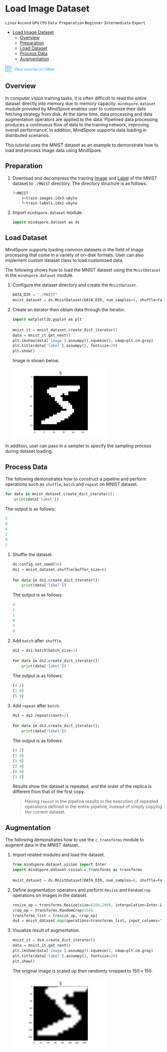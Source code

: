 # Load Image Dataset

`Linux` `Ascend` `GPU` `CPU` `Data Preparation` `Beginner` `Intermediate` `Expert`

<!-- TOC -->

- [Load Image Dataset](#load-image-dataset)
    - [Overview](#overview)
    - [Preparation](#preparation)
    - [Load Dataset](#load-dataset)
    - [Process Data](#process-data)
    - [Augmentation](#augmentation)

<!-- /TOC -->

<a href="https://gitee.com/mindspore/docs/blob/r1.0/tutorials/training/source_en/use/load_dataset_image.md" target="_blank"><img src="../_static/logo_source.png"></a>

## Overview

In computer vision training tasks, it is often difficult to read the entire dataset directly into memory due to memory capacity. `mindspore.dataset` module provided by MindSpore enables user to customize their data fetching strategy from disk. At the same time, data processing and data augmentation operators are applied to the data. Pipelined data processing produces a continuous flow of data to the training network, improving overall performance. In addition, MindSpore supports data loading in distributed scenarios.

This tutorial uses the MNIST dataset as an example to demonstrate how to load and process image data using MindSpore.

## Preparation

1. Download and decompress the training [Image](http://yann.lecun.com/exdb/mnist/train-images-idx3-ubyte.gz) and [Label](http://yann.lecun.com/exdb/mnist/train-labels-idx1-ubyte.gz) of the MNIST dataset to `./MNIST` directory. The directory structure is as follows.

    ```
    └─MNIST
        ├─train-images.idx3-ubyte
        └─train-labels.idx1-ubyte
    ```

2. Import `mindspore.dataset` module.

    ```python
    import mindspore.dataset as ds
    ```

## Load Dataset

MindSpore supports loading common datasets in the field of image processing that come in a variety of on-disk formats. User can also implement custom dataset class to load customized data.

The following shows how to load the MNIST dataset using the `MnistDataset` in the `mindspore.dataset` module.

1. Configure the dataset directory and create the `MnistDataset`.

    ```python
    DATA_DIR = "./MNIST"
    mnist_dataset = ds.MnistDataset(DATA_DIR, num_samples=6, shuffle=False)
    ```

2. Create an iterator then obtain data through the iterator.

    ```python
    import matplotlib.pyplot as plt

    mnist_it = mnist_dataset.create_dict_iterator()
    data = mnist_it.get_next()
    plt.imshow(data['image'].asnumpy().squeeze(), cmap=plt.cm.gray)
    plt.title(data['label'].asnumpy(), fontsize=20)
    plt.show()
    ```

    Image is shown below.

    ![mnist_5](./images/mnist_5.png)

In addition, user can pass in a sampler to specify the sampling process during dataset loading.
## Process Data

The following demonstrates how to construct a pipeline and perform operations such as `shuffle`, `batch` and `repeat` on MNIST dataset.

```python
for data in mnist_dataset.create_dict_iterator():
    print(data['label'])
```

The output is as follows:

```python
5
0
4
1
9
2
```

1. Shuffle the dataset.

    ```python
    ds.config.set_seed(58)
    ds1 = mnist_dataset.shuffle(buffer_size=6)

    for data in ds1.create_dict_iterator():
        print(data['label'])
    ```

    The output is as follows:

    ```python
    4
    2
    1
    0
    5
    9
    ```

2. Add `batch` after `shuffle`.

    ```python
    ds2 = ds1.batch(batch_size=2)

    for data in ds2.create_dict_iterator():
        print(data['label'])
    ```

    The output is as follows:

    ```python
    [4 2]
    [1 0]
    [5 9]
    ```

3. Add `repeat` after `batch`.

    ```python
    ds3 = ds2.repeat(count=2)

    for data in ds3.create_dict_iterator():
        print(data['label'])
    ```

    The output is as follows:

    ```python
    [4 2]
    [1 0]
    [5 9]
    [2 4]
    [0 9]
    [1 5]
    ```

    Results show the dataset is repeated, and the order of the replica is different from that of the first copy.

    > Having `repeat` in the pipeline results in the execution of repeated operations defined in the entire pipeline, instead of simply copying the current dataset.

## Augmentation

The following demonstrates how to use the `c_transforms` module to augment data in the MNIST dataset.

1. Import related modules and load the dataset.

    ```python
    from mindspore.dataset.vision import Inter
    import mindspore.dataset.vision.c_transforms as transforms

    mnist_dataset = ds.MnistDataset(DATA_DIR, num_samples=6, shuffle=False)
    ```

2. Define augmentation operators and perform `Resize` and `RandomCrop` operations on images in the dataset.

    ```python
    resize_op = transforms.Resize(size=(200,200), interpolation=Inter.LINEAR)
    crop_op = transforms.RandomCrop(150)
    transforms_list = [resize_op, crop_op]
    ds4 = mnist_dataset.map(operations=transforms_list, input_columns="image")
    ```

3. Visualize result of augmentation.

    ```python
    mnist_it = ds4.create_dict_iterator()
    data = mnist_it.get_next()
    plt.imshow(data['image'].asnumpy().squeeze(), cmap=plt.cm.gray)
    plt.title(data['label'].asnumpy(), fontsize=20)
    plt.show()
    ```

    The original image is scaled up then randomly cropped to 150 x 150.

    ![mnist_5_resize_crop](./images/mnist_5_resize_crop.png)
